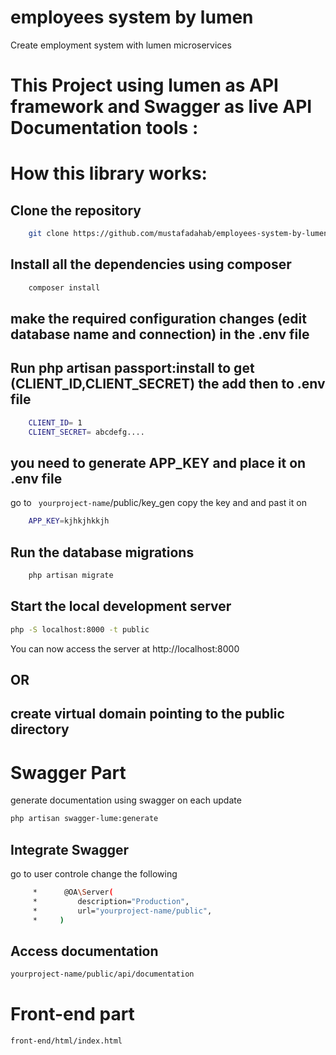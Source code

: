 # employees system by lumen
Create employment system with lumen microservices

# This Project using lumen as API framework and Swagger as live API Documentation tools :

# How this library works:

## Clone the repository

```sh
    git clone https://github.com/mustafadahab/employees-system-by-lumen.git
```


## Install all the dependencies using composer
```sh
    composer install
```

## make the required configuration changes (edit database name and connection) in the .env file

## Run php artisan passport:install to get (CLIENT_ID,CLIENT_SECRET) the add then to .env file
```sh
    CLIENT_ID= 1
    CLIENT_SECRET= abcdefg....
```

## you need to generate APP_KEY and place it on .env file 
go to ``` yourproject-name```/public/key_gen
copy the key and and past it on 
```sh
    APP_KEY=kjhkjhkkjh
```



## Run the database migrations
```sh
    php artisan migrate
```

## Start the local development server

```sh
php -S localhost:8000 -t public
```

You can now access the server at http://localhost:8000

## OR

## create virtual domain pointing to the public directory

# Swagger Part

generate documentation using swagger on each update
```sh
php artisan swagger-lume:generate 
```

## Integrate Swagger 
go to user controle change the following
```sh
     *      @OA\Server(
     *         description="Production",
     *         url="yourproject-name/public",
     *     )
```

## Access documentation
```sh
yourproject-name/public/api/documentation
```

# Front-end part
```sh
front-end/html/index.html
```



